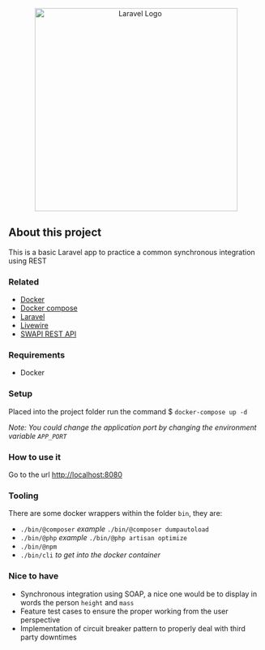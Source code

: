 <p align="center"><a href="https://laravel.com" target="_blank"><img src="https://raw.githubusercontent.com/laravel/art/master/logo-lockup/5%20SVG/2%20CMYK/1%20Full%20Color/laravel-logolockup-cmyk-red.svg" width="400" alt="Laravel Logo"></a></p>

## About this project

This is a basic Laravel app to practice a common synchronous integration using REST 

### Related

- [Docker](https://www.docker.com/)
- [Docker compose](https://docs.docker.com/compose/)
- [Laravel](https://laravel.com)
- [Livewire](https://laravel-livewire.com/)
- [SWAPI REST API](https://swapi.dev/)

### Requirements

- Docker

### Setup

Placed into the project folder run the command $ `docker-compose up -d`

*Note: You could change the application port by changing the environment variable `APP_PORT`*

### How to use it

Go to the url [http://localhost:8080](http://localhost:8080)

### Tooling

There are some docker wrappers within the folder `bin`, they are:
- `./bin/@composer` *example* `./bin/@composer dumpautoload`
- `./bin/@php` *example* `./bin/@php artisan optimize`
- `./bin/@npm`
- `./bin/cli` *to get into the docker container*

### Nice to have

- Synchronous integration using SOAP, a nice one would be to display in words the person `height` and `mass`
- Feature test cases to ensure the proper working from the user perspective
- Implementation of circuit breaker pattern to properly deal with third party downtimes
